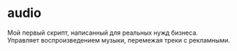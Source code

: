 # audio

Мой первый скрипт, написанный для реальных нужд бизнеса. Управляет воспроизведением музыки, перемежая треки с рекламными.
